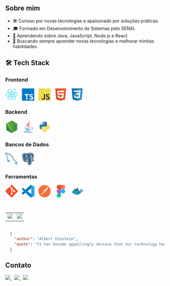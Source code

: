 ## Sobre mim

- 🛠️ Curioso por novas tecnologias e apaixonado por soluções práticas.
- 🎓 Formado em Desenvolvimento de Sistemas pelo SENAI.
- 🌱 Aprendendo sobre Java, JavaScript, Node.js e React.
- 🚀 Buscando sempre aprender novas tecnologias e melhorar minhas habilidades.


## 🛠️ Tech Stack

### Frontend

<p align="left"> 
<img src="https://raw.githubusercontent.com/devicons/devicon/master/icons/react/react-original.svg" alt="React" width="40" height="40"/>
&nbsp;
<img src="https://raw.githubusercontent.com/devicons/devicon/master/icons/typescript/typescript-original.svg" alt="TypeScript" width="40" height="40"/>
&nbsp;
<img src="https://raw.githubusercontent.com/devicons/devicon/master/icons/javascript/javascript-original.svg" alt="JavaScript" width="40" height="40"/>
&nbsp;
<img src="https://raw.githubusercontent.com/devicons/devicon/master/icons/html5/html5-original.svg" alt="HTML5" width="40" height="40"/>
&nbsp;
<img src="https://raw.githubusercontent.com/devicons/devicon/master/icons/css3/css3-original.svg" alt="CSS3" width="40" height="40"/>
</p>




### Backend
<p align="left"> 
  <img src="https://raw.githubusercontent.com/devicons/devicon/master/icons/nodejs/nodejs-original.svg" alt="Node.js" width="40" height="40"/>
  &nbsp;
  <img src="https://raw.githubusercontent.com/devicons/devicon/master/icons/java/java-original.svg" alt="Java" width="40" height="40"/>
  &nbsp;
  <img src="https://raw.githubusercontent.com/devicons/devicon/master/icons/python/python-original.svg" alt="Python" width="40" height="40"/>
</p>

### Bancos de Dados

<p align="left"> 
<img src="https://raw.githubusercontent.com/devicons/devicon/master/icons/mysql/mysql-original.svg" alt="MySQL" width="40" height="40"/>
&nbsp;
<img src="https://raw.githubusercontent.com/devicons/devicon/master/icons/postgresql/postgresql-original.svg" alt="PostgreSQL" width="40" height="40"/>
</p>

### Ferramentas
<p align="left"> 
  <img src="https://raw.githubusercontent.com/devicons/devicon/master/icons/git/git-original.svg" alt="Git" width="40" height="40"/>
  &nbsp;
  <img src="https://raw.githubusercontent.com/devicons/devicon/master/icons/vscode/vscode-original.svg" alt="VS Code" width="40" height="40"/>
  &nbsp;
  <img src="https://raw.githubusercontent.com/devicons/devicon/master/icons/postman/postman-original.svg" alt="Postman" width="40" height="40"/>
  &nbsp;
  <img src="https://raw.githubusercontent.com/devicons/devicon/master/icons/figma/figma-original.svg" alt="Figma" width="40" height="40"/>
  &nbsp;
  <img src="https://raw.githubusercontent.com/devicons/devicon/master/icons/docker/docker-original.svg" alt="Docker" width="40" height="40"/>

</p>


<br/>
<table>
  <tr>
    <td>
      <img width="180" src="https://media2.giphy.com/media/v1.Y2lkPTc5MGI3NjExMXdvMnI3cjJxd3h6cXpreDBsaGx1aGt1Y2FoYjRtcDE3OHp5Z29yaSZlcD12MV9pbnRlcm5hbF9naWZfYnlfaWQmY3Q9Zw/PQHZH0iHMCmrNhRcE9/giphy.gif">
    </td>
    <td>
      <a href="https://github.com/frnadin" title="Perfil do Fernando">
        <img height="180em" src="https://github-readme-stats.vercel.app/api?username=fernandogutilla&theme=dark&show_icons=true" />
      </a>
    </td>

  </tr>
</table>

```json

  {
    "author": "Albert Einstein",
    "quote": "It has become appallingly obvious that our technology has exceeded our humanity."
  }
  ```

## Contato
<p float="left">
  <a href="https://www.linkedin.com/in/fernandomendesgutilla/" title="LinkedIn">
    <img src="https://img.shields.io/badge/LinkedIn-0A66C2?style=flat&logo=linkedin&logoColor=white" />
  </a>
  &nbsp;
  <a href="mailto:fernandogutilla@hotmail.com" title="Email">
    <img src="https://img.shields.io/badge/Email-D14836?style=flat&logo=gmail&logoColor=white" />
  </a>
  &nbsp;
  <a href="https://github.com/frnadin" title="GitHub">
    <img src="https://img.shields.io/badge/GitHub-181717?style=flat&logo=github&logoColor=white" />
  </a>
</p>




